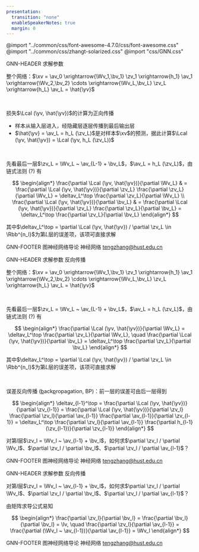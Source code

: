 ```yaml
---
presentation:
  transition: "none"
  enableSpeakerNotes: true
  margin: 0
---
```


@import "../common/css/font-awesome-4.7.0/css/font-awesome.css"
@import "../common/css/zhangt-solarized.css"
@import "css/GNN.css"

<!-- slide data-notes="" -->

GNN-HEADER 求解参数

整个网络：$\xv = \av_0 \xrightarrow{\Wv_1,\bv_1} \zv_1 \xrightarrow{h_1} \av_1 \xrightarrow{\Wv_2,\bv_2} \cdots \xrightarrow{\Wv_L,\bv_L} \zv_L \xrightarrow{h_L} \av_L = \hat{\yv}$

<br>

损失$\Lcal (\yv, \hat{\yv})$的计算为<span class="blue">正向传播</span>

- 样本从输入层进入，经隐藏层逐层传播到最后输出层
- $\hat{\yv} = \av_L = h_L (\zv_L)$是对样本$\xv$的预测，据此计算$\Lcal (\yv, \hat{\yv}) = \Lcal (\yv, h_L (\zv_L))$

<br>

先看最后一层$\zv_L = \Wv_L ~ \av_{L-1} + \bv_L$，$\av_L = h_L (\zv_L)$，由<span class="blue">链式法则</span> (?) 有

$$
\begin{align*}
    \frac{\partial \Lcal (\yv, \hat{\yv})}{\partial \Wv_L} & = \frac{\partial \Lcal (\yv, \hat{\yv})}{\partial \zv_L} \frac{\partial \zv_L}{\partial \Wv_L} = \deltav_L^\top \frac{\partial \zv_L}{\partial \Wv_L} \\
    \frac{\partial \Lcal (\yv, \hat{\yv})}{\partial \bv_L} & = \frac{\partial \Lcal (\yv, \hat{\yv})}{\partial \zv_L} \frac{\partial \zv_L}{\partial \bv_L} = \deltav_L^\top \frac{\partial \zv_L}{\partial \bv_L}
\end{align*}
$$

其中$\deltav_L^\top = \partial \Lcal (\yv, \hat{\yv}) / \partial \zv_L \in \Rbb^{n_l}$为第$L$层的<span class="blue">误差项</span>，该项可直接求解

GNN-FOOTER 图神经网络导论 神经网络 tengzhang@hust.edu.cn

<!-- slide vertical=true data-notes="" -->

GNN-HEADER 求解参数 反向传播

整个网络：$\xv = \av_0 \xrightarrow{\Wv_1,\bv_1} \zv_1 \xrightarrow{h_1} \av_1 \xrightarrow{\Wv_2,\bv_2} \cdots \xrightarrow{\Wv_L,\bv_L} \zv_L \xrightarrow{h_L} \av_L = \hat{\yv}$

<br>

先看最后一层$\zv_L = \Wv_L ~ \av_{L-1} + \bv_L$，$\av_L = h_L (\zv_L)$，由<span class="blue">链式法则</span> (?) 有

$$
\begin{align*}
    \frac{\partial \Lcal (\yv, \hat{\yv})}{\partial \Wv_L} = \deltav_L^\top \frac{\partial \zv_L}{\partial \Wv_L}, \quad \frac{\partial \Lcal (\yv, \hat{\yv})}{\partial \bv_L} = \deltav_L^\top \frac{\partial \zv_L}{\partial \bv_L}
\end{align*}
$$

其中$\deltav_L^\top = \partial \Lcal (\yv, \hat{\yv}) / \partial \zv_L \in \Rbb^{n_l}$为第$L$层的<span class="blue">误差项</span>，该项可直接求解

<br>

误差<span class="blue">反向传播</span> (<u>b</u>ack<u>p</u>ropagation, BP)：前一层的误差可由后一层得到

$$
\begin{align*}
    \deltav_{l-1}^\top = \frac{\partial \Lcal (\yv, \hat{\yv})}{\partial \zv_{l-1}} = \frac{\partial \Lcal (\yv, \hat{\yv})}{\partial \zv_l} \frac{\partial \zv_l}{\partial \av_{l-1}} \frac{\partial \av_{l-1}}{\partial \zv_{l-1}} = \deltav_L^\top \frac{\partial \zv_l}{\partial \av_{l-1}} \frac{\partial h_{l-1}(\zv_{l-1})}{\partial \zv_{l-1}}
\end{align*}
$$

对第$l$层$\zv_l = \Wv_l ~ \av_{l-1} + \bv_l$，如何求$\partial \zv_l / \partial \Wv_l$、$\partial \zv_l / \partial \bv_l$、$\partial \zv_l / \partial \av_{l-1}$？

GNN-FOOTER 图神经网络导论 神经网络 tengzhang@hust.edu.cn

<!-- slide vertical=true data-notes="" -->

GNN-HEADER 求解参数 反向传播

对第$l$层$\zv_l = \Wv_l ~ \av_{l-1} + \bv_l$，如何求$\partial \zv_l / \partial \Wv_l$、$\partial \zv_l / \partial \bv_l$、$\partial \zv_l / \partial \av_{l-1}$？

由矩阵求导公式易知

$$
\begin{align*}
    \frac{\partial \zv_l}{\partial \bv_l} = \frac{\partial \bv_l}{\partial \bv_l} = \Iv, \quad \frac{\partial \zv_l}{\partial \av_{l-1}} = \frac{\partial (\Wv_l ~ \av_{l-1})}{\partial \av_{l-1}} = \Wv_l
\end{align*}
$$

GNN-FOOTER 图神经网络导论 神经网络 tengzhang@hust.edu.cn
